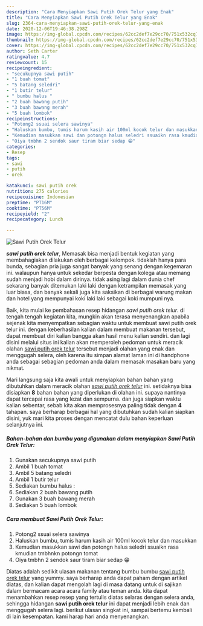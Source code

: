```yaml
---
description: "Cara Menyiapkan Sawi Putih Orek Telur yang Enak"
title: "Cara Menyiapkan Sawi Putih Orek Telur yang Enak"
slug: 2364-cara-menyiapkan-sawi-putih-orek-telur-yang-enak
date: 2020-12-06T19:46:38.298Z
image: https://img-global.cpcdn.com/recipes/62cc2def7e29cc70/751x532cq70/sawi-putih-orek-telur-foto-resep-utama.jpg
thumbnail: https://img-global.cpcdn.com/recipes/62cc2def7e29cc70/751x532cq70/sawi-putih-orek-telur-foto-resep-utama.jpg
cover: https://img-global.cpcdn.com/recipes/62cc2def7e29cc70/751x532cq70/sawi-putih-orek-telur-foto-resep-utama.jpg
author: Seth Carter
ratingvalue: 4.7
reviewcount: 15
recipeingredient:
- "secukupnya sawi putih"
- "1 buah tomat"
- "5 batang seledri"
- "1 butir telur"
- " bumbu halus "
- "2 buah bawang putih"
- "3 buah bawang merah"
- "5 buah lombok"
recipeinstructions:
- "Potong2 ssuai selera sawinya"
- "Haluskan bumbu, tumis harum kasih air 100ml kocok telur dan masukkan"
- "Kemudian masukkan sawi dan potongn halus seledri ssuaikn rasa kmudian tmbhnkn potongn tomat"
- "Oiya tmbhn 2 sendok saur tiram biar sedap 😁"
categories:
- Resep
tags:
- sawi
- putih
- orek

katakunci: sawi putih orek 
nutrition: 275 calories
recipecuisine: Indonesian
preptime: "PT16M"
cooktime: "PT56M"
recipeyield: "2"
recipecategory: Lunch

---
```



![Sawi Putih Orek Telur](https://img-global.cpcdn.com/recipes/62cc2def7e29cc70/751x532cq70/sawi-putih-orek-telur-foto-resep-utama.jpg)

<b><i>sawi putih orek telur</i></b>, Memasak bisa menjadi bentuk kegiatan yang membahagiakan dilakukan oleh berbagai kelompok. tidaklah hanya para bunda, sebagian pria juga sangat banyak yang senang dengan kegemaran ini. walaupun hanya untuk sekedar berpesta dengan kolega atau memang sudah menjadi hobi dalam dirinya. tidak asing lagi dalam dunia chef sekarang banyak ditemukan laki laki dengan ketrampilan memasak yang luar biasa, dan banyak sekali juga kita saksikan di berbagai warung makan dan hotel yang mempunyai koki laki laki sebagai koki mumpuni nya.



Baik, kita mulai ke pembahasan resep hidangan <i>sawi putih orek telur</i>. di tengah tengah kegiatan kita, mungkin akan terasa menyenangkan apabila sejenak kita menyempatkan sebagian waktu untuk membuat sawi putih orek telur ini. dengan keberhasilan kalian dalam membuat makanan tersebut, dapat membuat diri kalian bangga akan hasil menu kalian sendiri. dan lagi disini melalui situs ini kalian akan memperoleh pedoman untuk meracik olahan <u>sawi putih orek telur</u> tersebut menjadi olahan yang enak dan menggugah selera, oleh karena itu simpan alamat laman ini di handphone anda sebagai sebagian pedoman anda dalam memasak masakan baru yang nikmat.


Mari langsung saja kita awali untuk menyiapkan bahan bahan yang dibutuhkan dalam meracik olahan <u><i>sawi putih orek telur</i></u> ini. setidaknya bisa disiapkan <b>8</b> bahan bahan yang diperlukan di olahan ini. supaya nantinya dapat tercapai rasa yang lezat dan sempurna. dan juga siapkan waktu kalian sebentar, sebab kita akan memprosesnya paling tidak dengan <b>4</b> tahapan. saya berharap berbagai hal yang dibutuhkan sudah kalian siapkan disini, yuk mari kita proses dengan mencatat dulu bahan keperluan selanjutnya ini.

<!--inarticleads1-->

##### Bahan-bahan dan bumbu yang digunakan dalam menyiapkan Sawi Putih Orek Telur:

1. Gunakan secukupnya sawi putih
1. Ambil 1 buah tomat
1. Ambil 5 batang seledri
1. Ambil 1 butir telur
1. Sediakan  bumbu halus :
1. Sediakan 2 buah bawang putih
1. Gunakan 3 buah bawang merah
1. Sediakan 5 buah lombok




<!--inarticleads2-->

##### Cara membuat Sawi Putih Orek Telur:

1. Potong2 ssuai selera sawinya
1. Haluskan bumbu, tumis harum kasih air 100ml kocok telur dan masukkan
1. Kemudian masukkan sawi dan potongn halus seledri ssuaikn rasa kmudian tmbhnkn potongn tomat
1. Oiya tmbhn 2 sendok saur tiram biar sedap 😁




Diatas adalah sedikit ulasan makanan tentang bumbu bumbu <u>sawi putih orek telur</u> yang yummy. saya berharap anda dapat paham dengan artikel diatas, dan kalian dapat mengolah lagi di masa datang untuk di sajikan dalam bermacam acara acara family atau teman anda. kita dapat menambahkan resep resep yang tertulis diatas selaras dengan selera anda, sehingga hidangan <b>sawi putih orek telur</b> ini dapat menjadi lebih enak dan menggugah selera lagi. berikut ulasan singkat ini, sampai bertemu kembali di lain kesempatan. kami harap hari anda menyenangkan.
